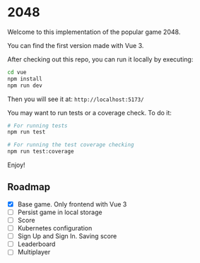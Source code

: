 # 2048

Welcome to this implementation of the popular game 2048.

You can find the first version made with Vue 3.

After checking out this repo, you can run it locally by executing:

```sh
cd vue
npm install
npm run dev
```

Then you will see it at: `http://localhost:5173/`

You may want to run tests or a coverage check. To do it:

```sh
# For running tests
npm run test

# For running the test coverage checking
npm run test:coverage

```

Enjoy!

## Roadmap
- [x] Base game. Only frontend with Vue 3
- [ ] Persist game in local storage
- [ ] Score
- [ ] Kubernetes configuration
- [ ] Sign Up and Sign In. Saving score
- [ ] Leaderboard
- [ ] Multiplayer
